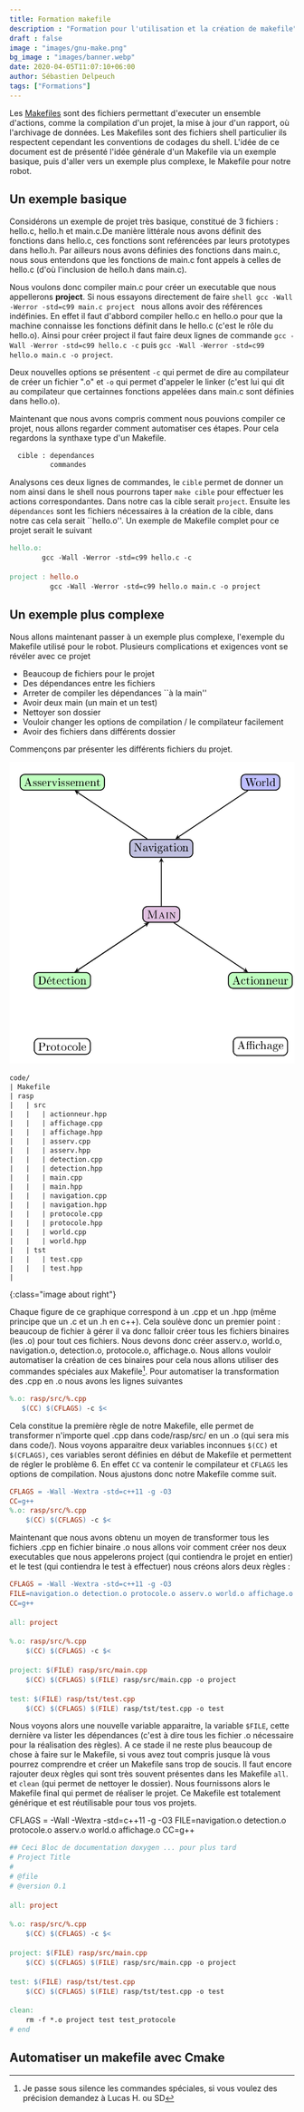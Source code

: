 ```yaml
---
title: Formation makefile
description : "Formation pour l'utilisation et la création de makefile"
draft : false
image : "images/gnu-make.png"
bg_image : "images/banner.webp"
date: 2020-04-05T11:07:10+06:00
author: Sébastien Delpeuch
tags: ["Formations"]
---
```


<script type="text/javascript" async
  src="https://cdn.mathjax.org/mathjax/latest/MathJax.js?config=TeX-MML-AM_CHTML">
</script>

Les [Makefiles](https://gl.developpez.com/tutoriel/outil/makefile/) sont des fichiers permettant d'executer un ensemble d'actions,
comme la compilation d'un projet, la mise à jour d'un rapport, où l'archivage de
données. Les Makefiles sont des fichiers shell particulier ils respectent
cependant les conventions de codages du shell. L'idée de
ce document est de présenté l'idée générale d'un Makefile via un exemple
basique, puis d'aller vers un exemple plus complexe, le Makefile pour notre
robot.

## <i class="fab fa-leanpub "></i> Un exemple basique
Considérons un exemple de projet très basique, constitué de 3 fichiers :
hello.c, hello.h et main.c.De manière littérale nous avons définit des fonctions
dans hello.c, ces fonctions sont reférencées par leurs prototypes dans hello.h.
Par ailleurs nous avons définies des fonctions dans main.c, nous sous entendons
que les fonctions de main.c font appels à celles de hello.c (d'où l'inclusion de
hello.h dans main.c).

Nous voulons donc compiler main.c pour créer un executable que nous appellerons
**project**. Si nous essayons directement de faire ```shell gcc -Wall -Werror
-std=c99 main.c project ``` nous allons avoir des références indéfinies. En
effet il faut d'abbord compiler hello.c en hello.o pour que la machine connaisse
les fonctions définit dans le hello.c (c'est le rôle du hello.o). Ainsi pour
créer project il faut faire deux lignes de commande `gcc -Wall -Werror -std=c99
hello.c -c` puis `gcc -Wall -Werror -std=c99 hello.o main.c -o project`.

Deux nouvelles options se présentent `-c` qui permet de dire au compilateur de
créer un fichier ".o" et `-o` qui permet d'appeler le linker (c'est lui qui
dit au compilateur que certainnes fonctions appelées dans main.c sont définies
dans hello.o).

Maintenant que nous avons compris comment nous pouvions compiler ce projet, nous
allons regarder comment automatiser ces étapes. Pour cela regardons la synthaxe
type d'un Makefile.

```makefile
  cible : dependances
          commandes
```

Analysons ces deux lignes de commandes, le `cible` permet de donner un nom
ainsi dans le shell nous pourrons taper `make cible` pour effectuer les
actions correspondantes. Dans notre cas la cible serait `project`. Ensuite les
`dépendances` sont les fichiers nécessaires à la création de la cible, dans
notre cas cela serait ``hello.o''. Un exemple de Makefile complet pour ce projet
serait le suivant

  ``` makefile
  hello.o:
          gcc -Wall -Werror -std=c99 hello.c -c

  project : hello.o
            gcc -Wall -Werror -std=c99 hello.o main.c -o project
  ```

## <i class="fab fa-leanpub "></i> Un exemple plus complexe
Nous allons maintenant passer à un exemple plus complexe, l'exemple du Makefile
utilisé pour le robot. Plusieurs complications et exigences vont se révéler avec ce projet
+ Beaucoup de fichiers pour le projet
+ Des dépendances entre les fichiers
+ Arreter de compiler les dépendances ``à la main''
+ Avoir deux main (un main et un test)
+ Nettoyer son dossier
+ Vouloir changer les options de compilation / le compilateur facilement
+ Avoir des fichiers dans différents dossier

Commençons par présenter les différents fichiers du projet.

![organisation]
``` text
code/
| Makefile
| rasp
|   | src
|   |   | actionneur.hpp
|   |   | affichage.cpp
|   |   | affichage.hpp
|   |   | asserv.cpp
|   |   | asserv.hpp
|   |   | detection.cpp
|   |   | detection.hpp
|   |   | main.cpp
|   |   | main.hpp
|   |   | navigation.cpp
|   |   | navigation.hpp
|   |   | protocole.cpp
|   |   | protocole.hpp
|   |   | world.cpp
|   |   | world.hpp
|   | tst
|   |   | test.cpp
|   |   | test.hpp
|
```

[organisation]:/assets/images/organisation.png
{:class="image about right"}

Chaque figure de ce graphique correspond à un .cpp et un .hpp (même principe que
un .c et un .h en c++). Cela soulève donc un premier point : beaucoup de fichier
à gérer il va donc falloir créer tous les fichiers binaires (les .o) pour tout
ces fichiers. Nous devons donc créer asserv.o, world.o, navigation.o,
detection.o, protocole.o, affichage.o. Nous allons vouloir automatiser la
création de ces binaires pour cela nous allons utiliser des commandes spéciales
aux Makefile[^1]. Pour automatiser la
transformation des .cpp en .o nous avons les lignes suivantes

[^1]:Je passe sous silence les commandes spéciales, si vous voulez des précision demandez à Lucas H. ou SD

``` makefile
%.o: rasp/src/%.cpp
   $(CC) $(CFLAGS) -c $<
```

Cela constitue la première règle de notre Makefile, elle permet de transformer
n'importe quel .cpp dans code/rasp/src/ en un .o (qui sera mis dans code/).
Nous voyons apparaitre deux variables inconnues `$(CC)` et `$(CFLAGS)`, ces
variables seront définies en début de Makefile et permettent de régler le
problème 6. En effet `CC` va contenir le compilateur et `CFLAGS` les options
de compilation. Nous ajustons donc notre Makefile comme suit.

``` makefile
CFLAGS = -Wall -Wextra -std=c++11 -g -O3
CC=g++
%.o: rasp/src/%.cpp
	$(CC) $(CFLAGS) -c $<
```

Maintenant que nous avons obtenu un moyen de transformer tous les fichiers .cpp en
fichier binaire .o nous allons voir comment créer nos deux executables que nous
appelerons project (qui contiendra le projet en entier) et le test (qui
contiendra le test à effectuer) nous créons alors deux règles :

``` makefile
CFLAGS = -Wall -Wextra -std=c++11 -g -O3
FILE=navigation.o detection.o protocole.o asserv.o world.o affichage.o
CC=g++

all: project

%.o: rasp/src/%.cpp
	$(CC) $(CFLAGS) -c $<

project: $(FILE) rasp/src/main.cpp
	$(CC) $(CFLAGS) $(FILE) rasp/src/main.cpp -o project

test: $(FILE) rasp/tst/test.cpp
	$(CC) $(CFLAGS) $(FILE) rasp/tst/test.cpp -o test
```

Nous voyons alors une nouvelle variable apparaitre, la variable `$FILE`,
cette dernière va lister les dépendances (c'est à dire tous les fichier .o
nécessaire pour la réalisation des règles). A ce stade il ne reste plus beaucoup
de chose à faire sur le Makefile, si vous avez tout compris jusque là vous
pourrez comprendre et créer un Makefile sans trop de soucis. Il faut encore
rajouter deux règles qui sont très souvent présentes dans les Makefile `all`. 
et `clean` (qui permet de nettoyer le dossier). Nous fournissons alors le
Makefile final qui permet de réaliser le projet. Ce Makefile est totalement
générique et est réutilisable pour tous vos projets.

CFLAGS = -Wall -Wextra -std=c++11 -g -O3
FILE=navigation.o detection.o protocole.o asserv.o world.o affichage.o
CC=g++

``` makefile
## Ceci Bloc de documentation doxygen ... pour plus tard
# Project Title
#
# @file
# @version 0.1

all: project

%.o: rasp/src/%.cpp
	$(CC) $(CFLAGS) -c $<

project: $(FILE) rasp/src/main.cpp
	$(CC) $(CFLAGS) $(FILE) rasp/src/main.cpp -o project

test: $(FILE) rasp/tst/test.cpp
	$(CC) $(CFLAGS) $(FILE) rasp/tst/test.cpp -o test

clean:
	rm -f *.o project test test_protocole
# end
```

## <i class="fab fa-leanpub "></i> Automatiser un makefile avec Cmake <i class="fas fa-wrench "></i>
